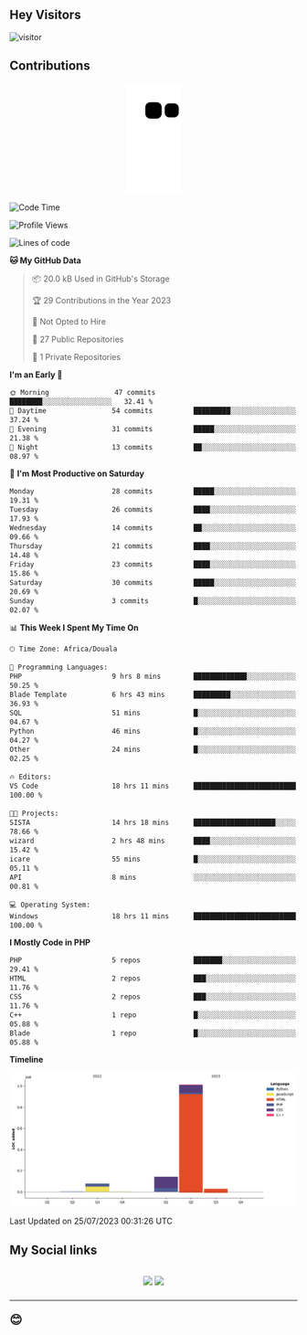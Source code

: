 ## Hey Visitors
![visitor](https://profile-counter.glitch.me/Fotsingboris/count.svg)

## Contributions
<p align="center">
  <img src="https://raw.githubusercontent.com/Fotsingboris/Fotsingboris/output/github-contribution-grid-snake.svg" />
</p>

<!--START_SECTION:waka-->
![Code Time](http://img.shields.io/badge/Code%20Time-452%20hrs%2039%20mins-blue)

![Profile Views](http://img.shields.io/badge/Profile%20Views-0-blue)

![Lines of code](https://img.shields.io/badge/From%20Hello%20World%20I%27ve%20Written-1.3%20million%20lines%20of%20code-blue)

**🐱 My GitHub Data** 

> 📦 20.0 kB Used in GitHub's Storage 
 > 
> 🏆 29 Contributions in the Year 2023
 > 
> 🚫 Not Opted to Hire
 > 
> 📜 27 Public Repositories 
 > 
> 🔑 1 Private Repositories 
 > 
**I'm an Early 🐤** 

```text
🌞 Morning                47 commits          ████████░░░░░░░░░░░░░░░░░   32.41 % 
🌆 Daytime                54 commits          █████████░░░░░░░░░░░░░░░░   37.24 % 
🌃 Evening                31 commits          █████░░░░░░░░░░░░░░░░░░░░   21.38 % 
🌙 Night                  13 commits          ██░░░░░░░░░░░░░░░░░░░░░░░   08.97 % 
```
📅 **I'm Most Productive on Saturday** 

```text
Monday                   28 commits          █████░░░░░░░░░░░░░░░░░░░░   19.31 % 
Tuesday                  26 commits          ████░░░░░░░░░░░░░░░░░░░░░   17.93 % 
Wednesday                14 commits          ██░░░░░░░░░░░░░░░░░░░░░░░   09.66 % 
Thursday                 21 commits          ████░░░░░░░░░░░░░░░░░░░░░   14.48 % 
Friday                   23 commits          ████░░░░░░░░░░░░░░░░░░░░░   15.86 % 
Saturday                 30 commits          █████░░░░░░░░░░░░░░░░░░░░   20.69 % 
Sunday                   3 commits           █░░░░░░░░░░░░░░░░░░░░░░░░   02.07 % 
```


📊 **This Week I Spent My Time On** 

```text
🕑︎ Time Zone: Africa/Douala

💬 Programming Languages: 
PHP                      9 hrs 8 mins        █████████████░░░░░░░░░░░░   50.25 % 
Blade Template           6 hrs 43 mins       █████████░░░░░░░░░░░░░░░░   36.93 % 
SQL                      51 mins             █░░░░░░░░░░░░░░░░░░░░░░░░   04.67 % 
Python                   46 mins             █░░░░░░░░░░░░░░░░░░░░░░░░   04.27 % 
Other                    24 mins             █░░░░░░░░░░░░░░░░░░░░░░░░   02.25 % 

🔥 Editors: 
VS Code                  18 hrs 11 mins      █████████████████████████   100.00 % 

🐱‍💻 Projects: 
SISTA                    14 hrs 18 mins      ████████████████████░░░░░   78.66 % 
wizard                   2 hrs 48 mins       ████░░░░░░░░░░░░░░░░░░░░░   15.42 % 
icare                    55 mins             █░░░░░░░░░░░░░░░░░░░░░░░░   05.11 % 
API                      8 mins              ░░░░░░░░░░░░░░░░░░░░░░░░░   00.81 % 

💻 Operating System: 
Windows                  18 hrs 11 mins      █████████████████████████   100.00 % 
```

**I Mostly Code in PHP** 

```text
PHP                      5 repos             ███████░░░░░░░░░░░░░░░░░░   29.41 % 
HTML                     2 repos             ███░░░░░░░░░░░░░░░░░░░░░░   11.76 % 
CSS                      2 repos             ███░░░░░░░░░░░░░░░░░░░░░░   11.76 % 
C++                      1 repo              █░░░░░░░░░░░░░░░░░░░░░░░░   05.88 % 
Blade                    1 repo              █░░░░░░░░░░░░░░░░░░░░░░░░   05.88 % 
```



**Timeline**

![Lines of Code chart](https://raw.githubusercontent.com/Fotsingboris/Fotsingboris/main/assets/bar_graph.png)


 Last Updated on 25/07/2023 00:31:26 UTC
<!--END_SECTION:waka-->

<h2>My Social links <h2>
<p align="center">
   <a href="https://linkedin.com/in/Fotsingboris-Mathieu"><img src="https://img.shields.io/badge/linkedin-%230077B5.svg?style=for-the-badge&logo=linkedin&logoColor=white"></a>
   <a href="https://instagram.com/Fotsingboris"><img src="https://img.shields.io/badge/instagram-%23E4405F.svg?style=for-the-badge&logo=Instagram&logoColor=white"></a>
  </p>
<hr>
😊
